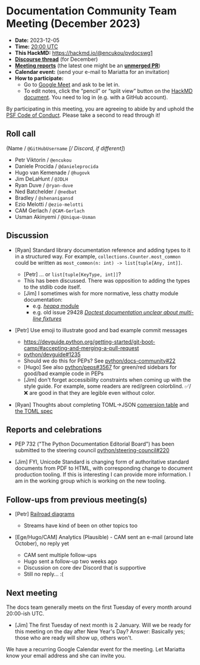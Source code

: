 # Documentation Community Team Meeting (December 2023)

- **Date:** 2023-12-05
- **Time:** [20:00 UTC](https://arewemeetingyet.com/UTC/2023-12-05/20:00/Docs%20Meeting)
- **This HackMD:** https://hackmd.io/@encukou/pydocswg1
- [**Discourse thread**](https://discuss.python.org/t/documentation-community-meeting-tuesday-december-5-2023/40119) (for December)
- [**Meeting reports**](https://docs-community.readthedocs.io/en/latest/monthly-meeting/) (the latest one might be an [**unmerged PR**](https://github.com/python/docs-community/pulls))
- **Calendar event:** (send your e-mail to Mariatta for an invitation)
- **How to participate:**
  -  Go to [Google Meet](https://meet.google.com/dii-qrzf-wkw) and ask to be let in.
  -  To edit notes, click the “pencil” or “split view” button on the [HackMD document](https://hackmd.io/@encukou/pydocswg1). You need to log in (e.g. with a GitHub account).

By participating in this meeting, you are agreeing to abide by and uphold the [PSF Code of Conduct](https://www.python.org/psf/codeofconduct/).
Please take a second to read through it!

## Roll call

(Name / `@GitHubUsername` *[/ Discord, if different]*)
- Petr Viktorin / `@encukou`
- Daniele Procida / `@danieleprocida`
- Hugo van Kemenade / `@hugovk`
- Jim DeLaHunt / `@JDLH`
- Ryan Duve / `@ryan-duve`
- Ned Batchelder / `@nedbat`
- Bradley / `@shenanigansd`
- Ezio Melotti / `@ezio-melotti`
- CAM Gerlach / `@CAM-Gerlach`
- Usman Akinyemi / `@Unique-Usman`

## Discussion

- [Ryan] Standard library documentation reference and adding types to it in a structured way. For example, `collections.Counter.most_common` could be written as `most_common(n: int) -> list[tuple[Any, int]]`.
  - [Petr] ... or `list[tuple[KeyType, int]]`?
  - This has been discussed. There was opposition to adding the types to the stdlib code itself.
  - [Jim] I sometimes wish for more normative, less chatty module documentation:
    - e.g. [*heapq* module](https://docs.python.org/3/library/heapq.html)
    - e.g. old issue 29428 [*Doctest documentation unclear about multi-line fixtures*](https://bugs.python.org/issue29428)

- [Petr] Use emoji to illustrate good and bad example commit messages
  - https://devguide.python.org/getting-started/git-boot-camp/#accepting-and-merging-a-pull-request
  - [python/devguide#1235](https://github.com/python/devguide/pull/1235)
  - Should we do this for PEPs? See [python/docs-community#22](https://github.com/python/docs-community/issues/22)
  - [Hugo] See also [python/peps#3567](https://github.com/python/peps/pull/3567) for green/red sidebars for good/bad example code in PEPs
  - [Jim] don't forget accessibility constraints when coming up with the style guide. For example, some readers are red/green colorblind. ✅/❌ are good in that they are legible even without color.

- [Ryan] Thoughts about completing TOML->JSON [conversion table](https://docs.python.org/3/library/tomllib.html#conversion-table) and [the TOML spec](https://toml.io/en/v1.0.0#spec)


## Reports and celebrations

- PEP 732 ("The Python Documentation Editorial Board") has been submitted to the steering council [python/steering-council#220](https://github.com/python/steering-council/issues/220)

- [Jim] FYI, Unicode Standard is changing form of authoritative standard documents from PDF to HTML, with corresponding change to document production tooling. If this is interesting I can provide more information. I am in the working group which is working on the new tooling.

## Follow-ups from previous meeting(s)

- [Petr] [Railroad diagrams](https://discuss.python.org/t/36709/20)
  - Streams have kind of been on other topics too

- [Ege/Hugo/CAM] Analytics (Plausible) - CAM sent an e-mail (around late October), no reply yet
  - CAM sent multiple follow-ups
  - Hugo sent a follow-up two weeks ago
  - Discussion on core dev Discord that is supportive
  - Still no reply... :(

## Next meeting

The docs team generally meets on the first Tuesday of every month around 20:00-ish UTC.

- [Jim] The first Tuesday of next month is 2 January. Will we be ready for this meeting on the day after New Year's Day? Answer: Basically yes; those who are ready will show up, others won't.

We have a recurring Google Calendar event for the meeting.
Let Mariatta know your email address and she can invite you.
